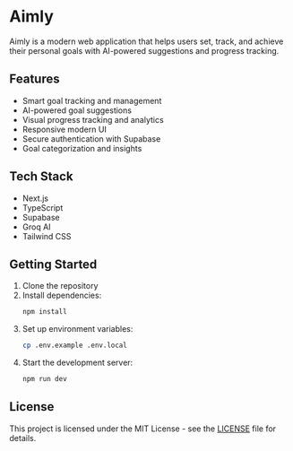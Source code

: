 # Aimly

Aimly is a modern web application that helps users set, track, and achieve their personal goals with AI-powered suggestions and progress tracking.

## Features

- Smart goal tracking and management
- AI-powered goal suggestions
- Visual progress tracking and analytics
- Responsive modern UI
- Secure authentication with Supabase
- Goal categorization and insights

## Tech Stack

- Next.js
- TypeScript
- Supabase
- Groq AI
- Tailwind CSS

## Getting Started

1. Clone the repository
2. Install dependencies:
   ```bash
   npm install
   ```
3. Set up environment variables:
   ```bash
   cp .env.example .env.local
   ```
4. Start the development server:
   ```bash
   npm run dev
   ```

## License

This project is licensed under the MIT License - see the [LICENSE](LICENSE) file for details.
